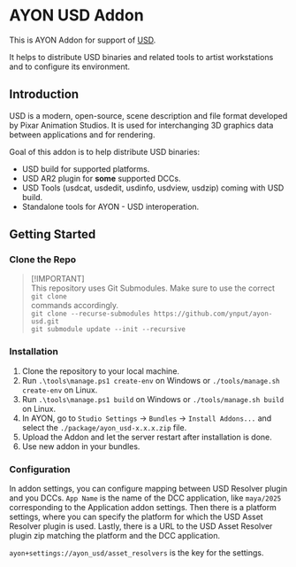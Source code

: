 # AYON USD Addon

This is AYON Addon for support of
[USD](https://github.com/PixarAnimationStudios/OpenUSD).

It helps to distribute USD binaries and related tools to artist workstations and
to configure its environment.

## Introduction

USD is a modern, open-source, scene description and file format developed by
Pixar Animation Studios. It is used for interchanging 3D graphics data between
applications and for rendering.

Goal of this addon is to help distribute USD binaries:

- USD build for supported platforms.
- USD AR2 plugin for **some** supported DCCs.
- USD Tools (usdcat, usdedit, usdinfo, usdview, usdzip) coming with USD build.
- Standalone tools for AYON - USD interoperation.

## Getting Started

### Clone the Repo

> [!IMPORTANT]\
> This repository uses Git Submodules. Make sure to use the correct `git clone`\
> commands accordingly.\
> `git clone --recurse-submodules https://github.com/ynput/ayon-usd.git`\
> `git submodule update --init --recursive`

### Installation

1. Clone the repository to your local machine.
2. Run `.\tools\manage.ps1 create-env` on Windows or
   `./tools/manage.sh create-env` on Linux.
3. Run `.\tools\manage.ps1 build` on Windows or `./tools/manage.sh build` on
   Linux.
4. In AYON, go to `Studio Settings` -> `Bundles` -> `Install Addons...` and
   select the `./package/ayon_usd-x.x.x.zip` file.
5. Upload the Addon and let the server restart after installation is done.
6. Use new addon in your bundles.

### Configuration

In addon settings, you can configure mapping between USD Resolver plugin and you
DCCs. `App Name` is the name of the DCC application, like `maya/2025`
corresponding to the Application addon settings. Then there is a platform
settings, where you can specify the platform for which the USD Asset Resolver
plugin is used. Lastly, there is a URL to the USD Asset Resolver plugin zip
matching the platform and the DCC application.

`ayon+settings://ayon_usd/asset_resolvers` is the key for the settings.
